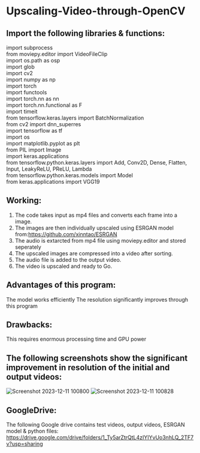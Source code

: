 # Upscaling-Video-through-OpenCV
## Import the following libraries & functions:  
import subprocess  
from moviepy.editor import VideoFileClip  
import os.path as osp  
import glob  
import cv2  
import numpy as np  
import torch  
import functools  
import torch.nn as nn  
import torch.nn.functional as F    
import timeit  
from tensorflow.keras.layers import BatchNormalization  
from cv2 import dnn_superres  
import tensorflow as tf  
import os  
import matplotlib.pyplot as plt  
from PIL import Image  
import keras.applications  
from tensorflow.python.keras.layers import Add, Conv2D, Dense, Flatten, Input, LeakyReLU, PReLU, Lambda  
from tensorflow.python.keras.models import Model  
from keras.applications import VGG19  

## Working:  
1. The code takes input as mp4 files and converts each frame into a image.
2. The images are then individually upscaled using ESRGAN model from:https://github.com/xinntao/ESRGAN
3. The audio is extarcted from mp4 file using moviepy.editor and stored seperately
4. The upscaled images are compressed into a video after sorting.
5. The audio file is added to the output video.
6. The video is upscaled and ready to Go.

## Advantages of this program:  
The model works efficiently 
The resolution significantly improves through this program

## Drawbacks:
This requires enormous processing time and GPU power

## The following screenshots show the significant improvement in resolution of the initial and output videos:  

![Screenshot 2023-12-11 100800](https://github.com/YashRayththa/Upscaling-Video-through-OpenCV/assets/87801719/a90c064f-d68a-4862-b317-aff05f0a83ce)
![Screenshot 2023-12-11 100828](https://github.com/YashRayththa/Upscaling-Video-through-OpenCV/assets/87801719/520868e1-e95f-45b2-afba-62108775c764)


## GoogleDrive:
The following Google drive contains test videos, output videos, ESRGAN model & python files:
  https://drive.google.com/drive/folders/1_Ty5arZtrQtL4zIYIYvUo3nhLQ_2TF7v?usp=sharing
